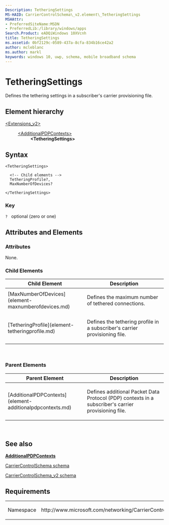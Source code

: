 ```yaml
---
Description: TetheringSettings
MS-HAID: CarrierControlSchema\_v2.element\_TetheringSettings
MSHAttr:
- PreferredSiteName:MSDN
- PreferredLib:/library/windows/apps
Search.Product: eADQiWindows 10XVcnh
title: TetheringSettings
ms.assetid: 0bf2129c-0589-437a-8cfa-834b16ce42a2
author: mcleblanc
ms.author: markl
keywords: windows 10, uwp, schema, mobile broadband schema
---
```


# TetheringSettings


Defines the tethering settings in a subscriber's carrier provisioning file.

## Element hierarchy

<dl>
<dt><a href="element-extensions-v2.md">&lt;Extensions_v2&gt;</a></dt>
<dd>
<dl>
<dt><a href="element-additionalpdpcontexts.md">&lt;AdditionalPDPContexts&gt;</a></dt>
<dd><b>&lt;TetheringSettings&gt;</b></dd>
</dl>
</dd>
</dl>

## Syntax

``` syntax
<TetheringSettings>

  <!-- Child elements -->
  TetheringProfile?,
  MaxNumberOfDevices?

</TetheringSettings>
```

### Key

`?`   optional (zero or one)

## Attributes and Elements


### Attributes

None.

### Child Elements

<table>
<colgroup>
<col width="50%" />
<col width="50%" />
</colgroup>
<thead>
<tr class="header">
<th>Child Element</th>
<th>Description</th>
</tr>
</thead>
<tbody>
<tr class="odd">
<td>[MaxNumberOfDevices](element-maxnumberofdevices.md)</td>
<td><p>Defines the maximum number of tethered connections.</p></td>
</tr>
<tr class="even">
<td>[TetheringProfile](element-tetheringprofile.md)</td>
<td><p>Defines the tethering profile in a subscriber's carrier provisioning file.</p></td>
</tr>
</tbody>
</table>

 

### Parent Elements

<table>
<colgroup>
<col width="50%" />
<col width="50%" />
</colgroup>
<thead>
<tr class="header">
<th>Parent Element</th>
<th>Description</th>
</tr>
</thead>
<tbody>
<tr class="odd">
<td>[AdditionalPDPContexts](element-additionalpdpcontexts.md)</td>
<td><p>Defines additional Packet Data Protocol (PDP) contexts in a subscriber's carrier provisioning file.</p></td>
</tr>
</tbody>
</table>

 

## See also


[**AdditionalPDPContexts**](element-additionalpdpcontexts.md)

[CarrierControlSchema schema](https://msdn.microsoft.com/library/windows/apps/hh868312)

[CarrierControlSchema\_v2 schema](schema-root.md)

## Requirements

<table>
<colgroup>
<col width="50%" />
<col width="50%" />
</colgroup>
<tbody>
<tr class="odd">
<td><p>Namespace</p></td>
<td><p>http://www.microsoft.com/networking/CarrierControl/v2</p></td>
</tr>
</tbody>
</table>

 

 



